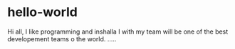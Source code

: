# hello-world

Hi all,
 I like programming and inshalla I with my team will be one of the best developement teams o the world.
   .....
